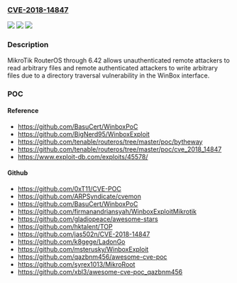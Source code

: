 ### [CVE-2018-14847](https://cve.mitre.org/cgi-bin/cvename.cgi?name=CVE-2018-14847)
![](https://img.shields.io/static/v1?label=Product&message=n%2Fa&color=blue)
![](https://img.shields.io/static/v1?label=Version&message=n%2Fa&color=blue)
![](https://img.shields.io/static/v1?label=Vulnerability&message=n%2Fa&color=brighgreen)

### Description

MikroTik RouterOS through 6.42 allows unauthenticated remote attackers to read arbitrary files and remote authenticated attackers to write arbitrary files due to a directory traversal vulnerability in the WinBox interface.

### POC

#### Reference
- https://github.com/BasuCert/WinboxPoC
- https://github.com/BigNerd95/WinboxExploit
- https://github.com/tenable/routeros/tree/master/poc/bytheway
- https://github.com/tenable/routeros/tree/master/poc/cve_2018_14847
- https://www.exploit-db.com/exploits/45578/

#### Github
- https://github.com/0xT11/CVE-POC
- https://github.com/ARPSyndicate/cvemon
- https://github.com/BasuCert/WinboxPoC
- https://github.com/firmanandriansyah/WinboxExploitMikrotik
- https://github.com/gladiopeace/awesome-stars
- https://github.com/hktalent/TOP
- https://github.com/jas502n/CVE-2018-14847
- https://github.com/k8gege/LadonGo
- https://github.com/msterusky/WinboxExploit
- https://github.com/qazbnm456/awesome-cve-poc
- https://github.com/syrex1013/MikroRoot
- https://github.com/xbl3/awesome-cve-poc_qazbnm456

